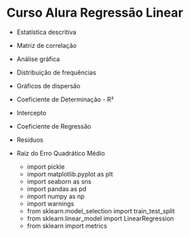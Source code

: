 # Curso Alura Regressão Linear

- Estatística descritiva
- Matriz de correlação
- Análise gráfica
- Distribuição de frequências
- Gráficos de dispersão
- Coeficiente de Determinação - R²
- Intercepto
- Coeficiente de Regressão
- Resíduos
- Raíz do Erro Quadrático Médio

    - import pickle
    - import matplotlib.pyplot as plt
    - import seaborn as sns
    - import pandas as pd
    - import numpy as np
    - import warnings
    - from sklearn.model_selection import train_test_split
    - from sklearn.linear_model import LinearRegression
    - from sklearn import metrics
